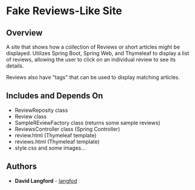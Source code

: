 # Fake Reviews-Like Site

## Overview

A site that shows how a collection of Reviews or short articles might be displayed.
Utilizes Spring Boot, Spring Web, and Thymeleaf to display a list of reviews, allowing the user to click on an individual review to see its details.

Reviews also have "tags" that can be used to display matching articles.

## Includes and Depends On

* ReviewReposity class 
* Review class
* SampleREviewFactory class (returns some sample reviews)
* ReviewsController class (Spring Controller)
* review.html (Thymeleaf template)
* reviews.html (Thymeleaf template)
* style.css and some images...


## Authors

* **David Langford** - [langfod](https://github.com/langfod)
